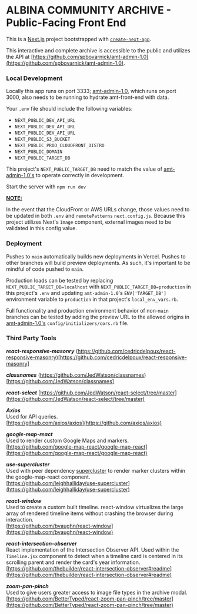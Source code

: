 # ALBINA COMMUNITY ARCHIVE - Public-Facing Front End

This is a [Next.js](https://nextjs.org/) project bootstrapped with [`create-next-app`](https://github.com/vercel/next.js/tree/canary/packages/create-next-app).

This interactive and complete archive is accessible to the public and utilizes the API at [https://github.com/spbovarnick/amt-admin-1.0](https://github.com/spbovarnick/amt-admin-1.0).

### Local Development

Locally this app runs on port 3333; [amt-admin-1.0](https://github.com/spbovarnick/amt-admin-1.0), which runs on port 3000, also needs to be running to hydrate amt-front-end with data.

Your `.env` file should include the following variables:
- `NEXT_PUBLIC_DEV_API_URL`
- `NEXT_PUBLIC_DEV_API_URL`
- `NEXT_PUBLIC_DEV_API_URL`
- `NEXT_PUBLIC_S3_BUCKET`
- `NEXT_PUBLIC_PROD_CLOUDFRONT_DISTRO`
- `NEXT_PUBLIC_DOMAIN`
- `NEXT_PUBLIC_TARGET_DB`

This project's `NEXT_PUBLIC_TARGET_DB` need to match the value of [amt-admin-1.0's](https://github.com/spbovarnick/amt-admin-1.0) to operate correctly in development.

Start the server with `npm run dev`

<strong><ins>NOTE:</ins></strong>

In the event that the CloudFront or AWS URLs change, those values need to be updated in both `.env` and `remotePatterns` `next.config.js`. Because this project utilizes Next's `Image` component, external images need to be validated in this config value.

### Deployment

Pushes to `main` automatically builds new deployments in Vercel. Pushes to other branches will build preview deployments. As such, it's important to be mindful of code pushed to `main`.

Production loads can be tested by replacing `NEXT_PUBLIC_TARGET_DB=localhost` with `NEXT_PUBLIC_TARGET_DB=production` in this project's `.env` and updating `amt-admin-1.0`'s `ENV['TARGET_DB']` environment variable to `production` in that project's `local_env_vars.rb`.

Full functionality and production environment behavior of non-`main` branches can be tested by adding the preview URL to the allowed origins in [amt-admin-1.0's](https://github.com/spbovarnick/amt-admin-1.0) `config/initializers/cors.rb` file.

### Third Party Tools

**_react-responsive-masonry_**
(https://github.com/cedricdelpoux/react-responsive-masonry)[https://github.com/cedricdelpoux/react-responsive-masonry]

**_classnames_**
(https://github.com/JedWatson/classnames)[https://github.com/JedWatson/classnames]

**_react-select_**
[https://github.com/JedWatson/react-select/tree/master](https://github.com/JedWatson/react-select/tree/master)

**_Axios_** <br/>
Used for API queries. <br/>
[https://github.com/axios/axios](https://github.com/axios/axios)

**_google-map-react_** <br/>
Used to render custom Google Maps and markers. <br/>
[https://github.com/google-map-react/google-map-react](https://github.com/google-map-react/google-map-react)

**_use-supercluster_** <br/>
Used with peer dependency [supercluster](https://github.com/mapbox/supercluster) to render marker clusters within the google-map-react component.<br/>
[https://github.com/leighhalliday/use-supercluster](https://github.com/leighhalliday/use-supercluster)

**_react-window_** <br/>
Used to create a custom built timeline. react-window virtualizes the large array of rendered timeline items without crashing the browser during interaction.<br/>
[https://github.com/bvaughn/react-window](https://github.com/bvaughn/react-window)

**_react-intersection-observer_** <br/>
React implementation of the Intersection Observer API. Used within the `Timeline.jsx` component to detect when a timeline card is centered in its scrolling parent and render the card's year information. <br/>
[https://github.com/thebuilder/react-intersection-observer#readme](https://github.com/thebuilder/react-intersection-observer#readme)

**_zoom-pan-pinch_** <br/>
Used to give users greater access to image file types in the archive modal. <br/>
[https://github.com/BetterTyped/react-zoom-pan-pinch/tree/master](https://github.com/BetterTyped/react-zoom-pan-pinch/tree/master)